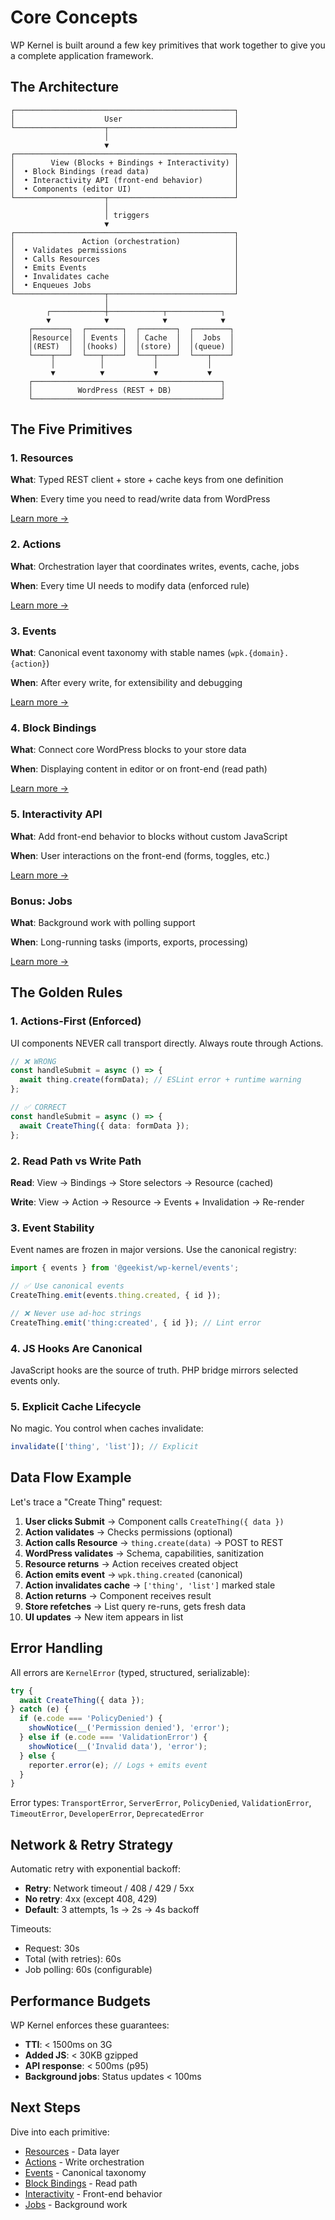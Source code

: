 # Core Concepts

WP Kernel is built around a few key primitives that work together to give you a complete application framework.

## The Architecture

```
┌─────────────────────────────────────────────────┐
│                    User                         │
└────────────────────┬────────────────────────────┘
                     │
                     ▼
┌─────────────────────────────────────────────────┐
│        View (Blocks + Bindings + Interactivity) │
│  • Block Bindings (read data)                   │
│  • Interactivity API (front-end behavior)       │
│  • Components (editor UI)                       │
└────────────────────┬────────────────────────────┘
                     │
                     │ triggers
                     ▼
┌─────────────────────────────────────────────────┐
│               Action (orchestration)            │
│  • Validates permissions                        │
│  • Calls Resources                              │
│  • Emits Events                                 │
│  • Invalidates cache                            │
│  • Enqueues Jobs                                │
└────────────────────┬────────────────────────────┘
                     │
        ┌────────────┼────────────┬────────────┐
        ▼            ▼            ▼            ▼
    ┌────────┐  ┌────────┐  ┌────────┐  ┌────────┐
    │Resource│  │ Events │  │ Cache  │  │  Jobs  │
    │(REST)  │  │(hooks) │  │(store) │  │(queue) │
    └────┬───┘  └───┬────┘  └───┬────┘  └───┬────┘
         │          │           │           │
         ▼          ▼           ▼           ▼
    ┌──────────────────────────────────────────┐
    │          WordPress (REST + DB)           │
    └──────────────────────────────────────────┘
```

## The Five Primitives

### 1. Resources

**What**: Typed REST client + store + cache keys from one definition

**When**: Every time you need to read/write data from WordPress

[Learn more →](/guide/resources)

### 2. Actions

**What**: Orchestration layer that coordinates writes, events, cache, jobs

**When**: Every time UI needs to modify data (enforced rule)

[Learn more →](/guide/actions)

### 3. Events

**What**: Canonical event taxonomy with stable names (`wpk.{domain}.{action}`)

**When**: After every write, for extensibility and debugging

[Learn more →](/guide/events)

### 4. Block Bindings

**What**: Connect core WordPress blocks to your store data

**When**: Displaying content in editor or on front-end (read path)

[Learn more →](/guide/block-bindings)

### 5. Interactivity API

**What**: Add front-end behavior to blocks without custom JavaScript

**When**: User interactions on the front-end (forms, toggles, etc.)

[Learn more →](/guide/interactivity)

### Bonus: Jobs

**What**: Background work with polling support

**When**: Long-running tasks (imports, exports, processing)

[Learn more →](/guide/jobs)

## The Golden Rules

### 1. Actions-First (Enforced)

UI components NEVER call transport directly. Always route through Actions.

```typescript
// ❌ WRONG
const handleSubmit = async () => {
  await thing.create(formData); // ESLint error + runtime warning
};

// ✅ CORRECT
const handleSubmit = async () => {
  await CreateThing({ data: formData });
};
```

### 2. Read Path vs Write Path

**Read**: View → Bindings → Store selectors → Resource (cached)

**Write**: View → Action → Resource → Events + Invalidation → Re-render

### 3. Event Stability

Event names are frozen in major versions. Use the canonical registry:

```typescript
import { events } from '@geekist/wp-kernel/events';

// ✅ Use canonical events
CreateThing.emit(events.thing.created, { id });

// ❌ Never use ad-hoc strings
CreateThing.emit('thing:created', { id }); // Lint error
```

### 4. JS Hooks Are Canonical

JavaScript hooks are the source of truth. PHP bridge mirrors selected events only.

### 5. Explicit Cache Lifecycle

No magic. You control when caches invalidate:

```typescript
invalidate(['thing', 'list']); // Explicit
```

## Data Flow Example

Let's trace a "Create Thing" request:

1. **User clicks Submit** → Component calls `CreateThing({ data })`
2. **Action validates** → Checks permissions (optional)
3. **Action calls Resource** → `thing.create(data)` → POST to REST
4. **WordPress validates** → Schema, capabilities, sanitization
5. **Resource returns** → Action receives created object
6. **Action emits event** → `wpk.thing.created` (canonical)
7. **Action invalidates cache** → `['thing', 'list']` marked stale
8. **Action returns** → Component receives result
9. **Store refetches** → List query re-runs, gets fresh data
10. **UI updates** → New item appears in list

## Error Handling

All errors are `KernelError` (typed, structured, serializable):

```typescript
try {
  await CreateThing({ data });
} catch (e) {
  if (e.code === 'PolicyDenied') {
    showNotice(__('Permission denied'), 'error');
  } else if (e.code === 'ValidationError') {
    showNotice(__('Invalid data'), 'error');
  } else {
    reporter.error(e); // Logs + emits event
  }
}
```

Error types: `TransportError`, `ServerError`, `PolicyDenied`, `ValidationError`, `TimeoutError`, `DeveloperError`, `DeprecatedError`

## Network & Retry Strategy

Automatic retry with exponential backoff:

- **Retry**: Network timeout / 408 / 429 / 5xx
- **No retry**: 4xx (except 408, 429)
- **Default**: 3 attempts, 1s → 2s → 4s backoff

Timeouts:
- Request: 30s
- Total (with retries): 60s
- Job polling: 60s (configurable)

## Performance Budgets

WP Kernel enforces these guarantees:

- **TTI**: < 1500ms on 3G
- **Added JS**: < 30KB gzipped
- **API response**: < 500ms (p95)
- **Background jobs**: Status updates < 100ms

## Next Steps

Dive into each primitive:

- [Resources](/guide/resources) - Data layer
- [Actions](/guide/actions) - Write orchestration
- [Events](/guide/events) - Canonical taxonomy
- [Block Bindings](/guide/block-bindings) - Read path
- [Interactivity](/guide/interactivity) - Front-end behavior
- [Jobs](/guide/jobs) - Background work

